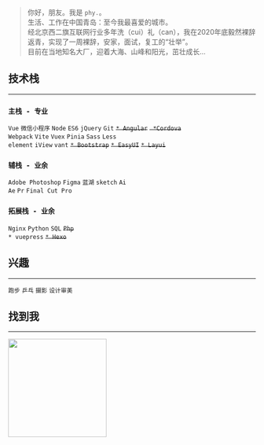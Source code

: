 > 你好，朋友。我是 `phy.`。   
> 生活、工作在中国青岛：至今我最喜爱的城市。  
> 经北京西二旗互联网行业多年洗（cui）礼（can），我在2020年底毅然裸辞返青，实现了一周裸辞，安家，面试，复工的“壮举”。  
> 目前在当地知名大厂，迎着大海、山峰和阳光，茁壮成长...  


## 技术栈

***

### `主栈 - 专业`

`Vue` `微信小程序` `Node`  `ES6` `jQuery` `Git` ~~`* Angular`~~ ~~` *Cordova`~~  
`Webpack` `Vite` `Vuex` `Pinia` `Sass` `Less`  
`element` `iView` `vant` ~~`* Bootstrap`~~ ~~`* EasyUI`~~ ~~`* Layui`~~  

### `辅栈 - 业余`

`Adobe Photoshop` `Figma` `蓝湖` `sketch` `Ai`  
`Ae` `Pr` `Final Cut Pro`

### `拓展栈 - 业余` 

`Nginx` `Python` `SQL` ~~`Php`~~  
`* vuepress` ~~`* Hexo`~~ 

## 兴趣

***
`跑步` `乒乓` `摄影` `设计审美`  

## 找到我
***  
<img src='https://phygray.gitee.io/fffxx/img/share-bilibili.jpg' width="200">
